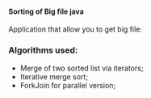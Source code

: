 #### Sorting of Big file java
Application that allow you to get big file:

### Algorithms used:
- Merge of two sorted list via iterators;
- Iterative merge sort;
- ForkJoin for parallel version;

